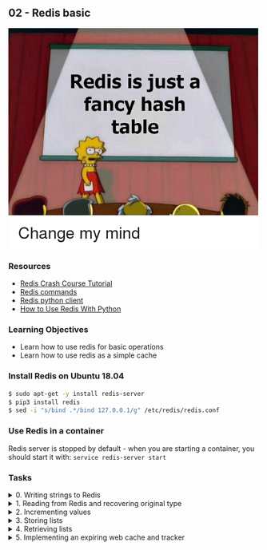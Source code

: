 ## 02 - Redis basic

![What is Redis?](redis.jpeg)

### Resources

- [Redis Crash Course Tutorial](https://www.youtube.com/watch?v=Hbt56gFj998 "Redis Crash Course Tutorial")
- [Redis commands](https://redis.io/commands/ "Redis commands")
- [Redis python client](https://redis-py.readthedocs.io/en/stable/ "Redis python client")
- [How to Use Redis With Python](https://realpython.com/python-redis/ "How to Use Redis With Python")

### Learning Objectives

- Learn how to use redis for basic operations
- Learn how to use redis as a simple cache

### Install Redis on Ubuntu 18.04

```sh
$ sudo apt-get -y install redis-server
$ pip3 install redis
$ sed -i "s/bind .*/bind 127.0.0.1/g" /etc/redis/redis.conf
```

### Use Redis in a container

Redis server is stopped by default - when you are starting a container, you should start it with: `service redis-server start`

### Tasks

<details>
<summary>0. Writing strings to Redis</summary>

Write a class named `Cache`. In the `__init__` method, instantiate the Redis client and assign it to a private variable `_redis` (you can do this using `redis.Redis()`). Then, clear the instance using the `flushdb` method.

Next, define a `store` method that accepts an argument `data` and yields a string. This method should create a random key (for instance, by using `uuid`), save the input data in Redis using this random key, and then output the key.

Don't forget to correctly annotate the types in the `store` method. Keep in mind that `data` could be of type `str`, `bytes`, `int`, or `float`.

```sh
bob@dylan:~$ cat main.py
#!/usr/bin/env python3
"""
Main file
"""
import redis

Cache = __import__('exercise').Cache

cache = Cache()

data = b"hello"
key = cache.store(data)
print(key)

local_redis = redis.Redis()
print(local_redis.get(key))

bob@dylan:~$ python3 main.py
3a3e8231-b2f6-450d-8b0e-0f38f16e8ca2
b'hello'
bob@dylan:~$
```

**File:**

- `exercise.py`
</details>

<details>
<summary>1. Reading from Redis and recovering original type</summary>

Redis permits the storage of strings, bytes, and numbers (including lists of these types). Any single elements you store will be returned as a byte string. For instance, if you store `"a"` as a UTF-8 string, it will be returned as `b"a"` when retrieved from the server.

In this task, we will develop a `get` method that accepts a `key` string argument and an optional `Callable` argument named `fn`. This callable will be utilized to transform the data back to the required format.

Ensure to maintain the original behavior of `Redis.get` if the key is not found.

Additionally, create two new methods: `get_str` and `get_int`. These methods will automatically parameterize `Cache.get` with the appropriate conversion function.

```sh
cache = Cache()

TEST_CASES = {
    b"foo": None,
    123: int,
    "bar": lambda d: d.decode("utf-8")
}

for value, fn in TEST_CASES.items():
    key = cache.store(value)
    assert cache.get(key, fn=fn) == value
```

**File:**

- `exercise.py`
</details>

<details>
<summary>2. Incrementing values</summary>

Get to know the `INCR` command and its equivalent in Python.

In this exercise, we will develop a system to track the number of times the methods of the `Cache` class are invoked.

Above the `Cache` class, define a decorator named `count_calls` that accepts a single `method` `Callable` argument and yields a `Callable`.

Use the qualified name of the `method` (obtained using the `__qualname__` dunder method) as a key.

Construct and return a function that increases the count for that key each time the method is invoked and yields the value returned by the original method.

Keep in mind that the first argument of the wrapped function will be `self`, which is the instance itself, allowing you to access the Redis instance.

A useful tip: when defining a decorator, it's beneficial to use `functool.wraps` to preserve the original function’s name, docstring, etc. Ensure you use it as described [here](https://docs.python.org/3.7/library/functools.html#functools.wraps "here").

Apply the `count_calls` decorator to the `Cache.store` method.

```sh
bob@dylan:~$ cat main.py
#!/usr/bin/env python3
""" Main file """

Cache = __import__('exercise').Cache

cache = Cache()

cache.store(b"first")
print(cache.get(cache.store.__qualname__))

cache.store(b"second")
cache.store(b"third")
print(cache.get(cache.store.__qualname__))

bob@dylan:~$ ./main.py
b'1'
b'3'
bob@dylan:~$
```

**File:**

- `exercise.py`
</details>

<details>
<summary>3. Storing lists</summary>

Get acquainted with Redis commands such as `RPUSH`, `LPUSH`, `LRANGE`, and so on.

In this task, we will construct a decorator named `call_history` to keep a record of the inputs and outputs for a specific function.

Each time the original function is invoked, we will add its input parameters to one list in Redis, and store its output in another list.

In `call_history`, use the decorated function’s qualified name and append `":inputs"` and `":outputs"` to form keys for the input and output lists, respectively.

`call_history` takes a single parameter named `method` that is a `Callable` and returns a `Callable`.

In the new function that the decorator will return, use `rpush` to append the input arguments. Keep in mind that Redis can only store strings, bytes, and numbers. Therefore, we can simply use `str(args)` to normalize. We can disregard potential `kwargs` for now.

Run the wrapped function to get the output. Store the output using `rpush` in the `"...:outputs"` list, then return the output.

Decorate `Cache.store` with `call_history`.

```sh
bob@dylan:~$ cat main.py
#!/usr/bin/env python3
""" Main file """

Cache = __import__('exercise').Cache

cache = Cache()

s1 = cache.store("first")
print(s1)
s2 = cache.store("secont")
print(s2)
s3 = cache.store("third")
print(s3)

inputs = cache._redis.lrange("{}:inputs".format(cache.store.__qualname__), 0, -1)
outputs = cache._redis.lrange("{}:outputs".format(cache.store.__qualname__), 0, -1)

print("inputs: {}".format(inputs))
print("outputs: {}".format(outputs))

bob@dylan:~$ ./main.py
04f8dcaa-d354-4221-87f3-4923393a25ad
a160a8a8-06dc-4934-8e95-df0cb839644b
15a8fd87-1f55-4059-86aa-9d1a0d4f2aea
inputs: [b"('first',)", b"('secont',)", b"('third',)"]
outputs: [b'04f8dcaa-d354-4221-87f3-4923393a25ad', b'a160a8a8-06dc-4934-8e95-df0cb839644b', b'15a8fd87-1f55-4059-86aa-9d1a0d4f2aea']
bob@dylan:~$
```

**File:**

- `exercise.py`
</details>

<details>
<summary>4. Retrieving lists</summary>

In this task, we will develop a `replay` function to showcase the call history of a specific function.

Utilize the keys created in previous tasks to produce the following output:

```sh
>>> cache = Cache()
>>> cache.store("foo")
>>> cache.store("bar")
>>> cache.store(42)
>>> replay(cache.store)
Cache.store was called 3 times:
Cache.store(*('foo',)) -> 13bf32a9-a249-4664-95fc-b1062db2038f
Cache.store(*('bar',)) -> dcddd00c-4219-4dd7-8877-66afbe8e7df8
Cache.store(*(42,)) -> 5e752f2b-ecd8-4925-a3ce-e2efdee08d20
```

**File:**

- `exercise.py`
</details>

<details>
<summary>5. Implementing an expiring web cache and tracker</summary>

In this exercise, we will develop a `get_page` function (prototype: `def get_page(url: str) -> str:`). The essence of the function is quite straightforward. It employs the `requests` module to fetch the HTML content of a specific URL and returns it.

Begin in a fresh file named `web.py` and avoid reusing the code written in `exercise.py`.

Within `get_page`, keep track of the number of times a specific URL was accessed in the key `"count:{url}"` and cache the result with a lifespan of 10 seconds.

Tip: Use `http://slowwly.robertomurray.co.uk` to mimic a slow response and test your caching mechanism.

Bonus: Implement this use case using decorators.

**File:**

- `web.py`
</details>
